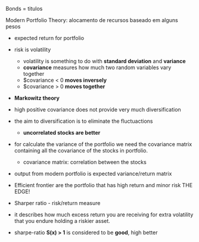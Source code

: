 Bonds = titulos

Modern Portfolio Theory: alocamento de recursos baseado em alguns pesos
 - expected return for portfolio
 - risk is volatility
     - volatility is something to do with **standard deviation** and **variance**
     - **covariance** measures how much two random variables vary together
      - $covariance < 0 **moves inversely**
      - $covariance > 0 **moves together**
      
 - **Markowitz theory**
  - high positive covariance does not provide very much diversification
  - the aim to diversification is to eliminate the fluctuactions
    - **uncorrelated stocks are better**
  - for calculate the variance  of the portfolio we need the covariance matrix containing all
    the covariance of the stocks in portfolio.
    - covariance matrix: correlation between the stocks
    
  - output from modern portfolio is expected variance/return matrix
   - Efficient frontier are the portfolio that has high return and minor risk THE EDGE!
   
  - Sharper ratio - risk/return measure
   - it describes how much excess return you are receiving for extra volatility that 
   you endure holding a riskier asset.
   - sharpe-ratio **S(x) > 1** is considered to be **good**, high better 
   
